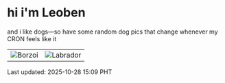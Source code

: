 # hi i'm Leoben

and i like dogs—so have some random dog pics that change whenever my CRON feels like it

|  |  |
|--------|----------|
| ![Borzoi](https://random-dog-vercel.vercel.app/api/random-borzoi?v=1761635373) | ![Labrador](https://random-dog-vercel.vercel.app/api/random-labrador?v=1761635373) |

Last updated: 2025-10-28 15:09 PHT
